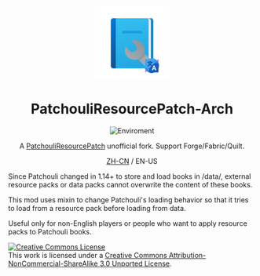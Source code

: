 <center><div align="center">

<img height="150" src="icon/400x400.png" width="150"/>

# PatchouliResourcePatch-Arch

![Enviroment](https://img.shields.io/badge/Enviroment-Client-purple)


A [PatchouliResourcePatch](https://www.curseforge.com/minecraft/mc-mods/prp) unofficial fork. 
Support Forge/Fabric/Quilt.

[ZH-CN](README-zh_cn.md) / EN-US

</div></center>

Since Patchouli changed in 1.14+ to store and load books in /data/, 
external resource packs or data packs cannot overwrite the content of these books.

This mod uses mixin to change Patchouli's loading behavior so that it tries to load from a 
resource pack before loading from data.

Useful only for non-English players or people who want to apply resource packs to Patchouli books.

<a rel="license" href="http://creativecommons.org/licenses/by-nc-sa/3.0/"><img alt="Creative Commons License" style="border-width:0" src="https://i.creativecommons.org/l/by-nc-sa/3.0/88x31.png" />
</a><br />This work is licensed under a <a rel="license" href="http://creativecommons.org/licenses/by-nc-sa/3.0/">
Creative Commons Attribution-NonCommercial-ShareAlike 3.0 Unported License</a>.